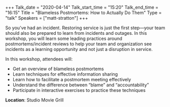 +++
Talk_date = "2020-04-14"
Talk_start_time = "15:20"
Talk_end_time = "16:15"
Title = "Blameless Postmortems: How to Actually Do Them"
Type = "talk"
Speakers = ["matt-stratton"]
+++

So you’ve had an incident. Restoring service is just the first step—your team should also be prepared to learn from incidents and outages. In this workshop, you will learn some leading practices around postmortems/incident reviews to help your team and organization see incidents as a learning opportunity and not just a disruption in service.

In this workshop, attendees will:

* Get an overview of blameless postmortems
* Learn techniques for effective information sharing
* Learn how to facilitate a postmortem meeting effectively
* Understand the difference between “blame” and “accountability”
* Participate in interactive exercises to practice these techniques

<b>Location</b>: Studio Movie Grill<br/>
